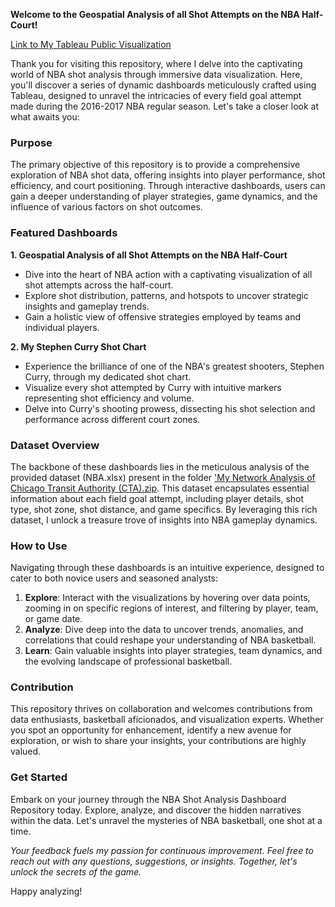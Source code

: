 **Welcome to the Geospatial Analysis of all Shot Attempts on the NBA Half-Court!**

[Link to My Tableau Public Visualization](https://public.tableau.com/views/MyGeospatialAnalysisofallShotAttemptsontheNBAhalf-court/Dashboard?:language=en-US&publish=yes&:sid=&:display_count=n&:origin=viz_share_link)

Thank you for visiting this repository, where I delve into the captivating world of NBA shot analysis through immersive data visualization. Here, you'll discover a series of dynamic dashboards meticulously crafted using Tableau, designed to unravel the intricacies of every field goal attempt made during the 2016-2017 NBA regular season. Let's take a closer look at what awaits you:

### Purpose
The primary objective of this repository is to provide a comprehensive exploration of NBA shot data, offering insights into player performance, shot efficiency, and court positioning. Through interactive dashboards, users can gain a deeper understanding of player strategies, game dynamics, and the influence of various factors on shot outcomes.

### Featured Dashboards
**1. Geospatial Analysis of all Shot Attempts on the NBA Half-Court**
   - Dive into the heart of NBA action with a captivating visualization of all shot attempts across the half-court.
   - Explore shot distribution, patterns, and hotspots to uncover strategic insights and gameplay trends.
   - Gain a holistic view of offensive strategies employed by teams and individual players.

**2. My Stephen Curry Shot Chart**
   - Experience the brilliance of one of the NBA's greatest shooters, Stephen Curry, through my dedicated shot chart.
   - Visualize every shot attempted by Curry with intuitive markers representing shot efficiency and volume.
   - Delve into Curry's shooting prowess, dissecting his shot selection and performance across different court zones.

### Dataset Overview
The backbone of these dashboards lies in the meticulous analysis of the provided dataset (NBA.xlsx) present in the folder ['My Network Analysis of Chicago Transit Authority (CTA).zip](https://github.com/saisadhan/Data-Visualizations/blob/main/Network%20Analysis%20of%20Chicago%20Transit%20Authority%20(CTA).zip). 
This dataset encapsulates essential information about each field goal attempt, including player details, shot type, shot zone, shot distance, and game specifics. By leveraging this rich dataset, I unlock a treasure trove of insights into NBA gameplay dynamics.

### How to Use
Navigating through these dashboards is an intuitive experience, designed to cater to both novice users and seasoned analysts:
1. **Explore**: Interact with the visualizations by hovering over data points, zooming in on specific regions of interest, and filtering by player, team, or game date.
2. **Analyze**: Dive deep into the data to uncover trends, anomalies, and correlations that could reshape your understanding of NBA basketball.
3. **Learn**: Gain valuable insights into player strategies, team dynamics, and the evolving landscape of professional basketball.

### Contribution
This repository thrives on collaboration and welcomes contributions from data enthusiasts, basketball aficionados, and visualization experts. Whether you spot an opportunity for enhancement, identify a new avenue for exploration, or wish to share your insights, your contributions are highly valued.

### Get Started
Embark on your journey through the NBA Shot Analysis Dashboard Repository today. Explore, analyze, and discover the hidden narratives within the data. Let's unravel the mysteries of NBA basketball, one shot at a time.

*Your feedback fuels my passion for continuous improvement. Feel free to reach out with any questions, suggestions, or insights. Together, let's unlock the secrets of the game.*

Happy analyzing!
